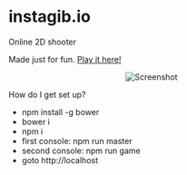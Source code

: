 # instagib.io
Online 2D shooter

Made just for fun. [Play it here!](http://instagib.io)

<p align="center">
  <img src="https://habrastorage.org/webt/59/e1/e0/59e1e0700cdf7570192875.png" alt="Screenshot"/>
</p>

How do I get set up?

* npm install -g bower
* bower i
* npm i
* first console: npm run master
* second console: npm run game
* goto http://localhost
